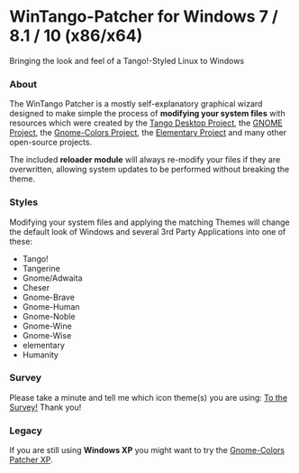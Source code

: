# WinTango-Patcher for Windows 7 / 8.1 / 10 (x86/x64)

Bringing the look and feel of a Tango!-Styled Linux to Windows

### About

The WinTango Patcher is a mostly self-explanatory graphical wizard designed to make simple the process of **modifying your system files** with resources which were created by the [Tango Desktop Project](http://tango.freedesktop.org/Tango_Desktop_Projectheme_tango-sel.ico), the [GNOME Project](http://www.gnome.org/), the [Gnome-Colors Project](http://code.google.com/p/gnome-colors/), the [Elementary Project](http://elementaryos.org/) and many other open-source projects.

The included **reloader module** will always re-modify your files if they are overwritten, allowing system updates to be performed without breaking the theme.

### Styles

Modifying your system files and applying the matching Themes will change the default look of Windows and several 3rd Party Applications into one of these: 
* Tango!
* Tangerine
* Gnome/Adwaita
* Cheser
* Gnome-Brave
* Gnome-Human
* Gnome-Noble
* Gnome-Wine
* Gnome-Wise
* elementary
* Humanity

### Survey

Please take a minute and tell me which icon theme(s) you are using: [To the Survey!](https://goo.gl/forms/H0gQgJ2NprgoEWLe2) Thank you!

### Legacy

If you are still using **Windows XP** you might want to try the [Gnome-Colors Patcher XP](https://github.com/heebijeebi/Gnome-Colors-Patcher-XP/releases).